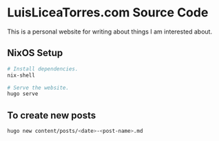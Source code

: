 # LuisLiceaTorres.com Source Code

This is a personal website for writing about things I am interested about.

## NixOS Setup

```bash
# Install dependencies.
nix-shell

# Serve the website.
hugo serve
```

## To create new posts

```sh
hugo new content/posts/<date>-<post-name>.md
```

